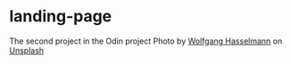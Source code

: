 # landing-page
The second project in the Odin project
Photo by <a href="https://unsplash.com/@wolfgang_hasselmann?utm_content=creditCopyText&utm_medium=referral&utm_source=unsplash">Wolfgang Hasselmann</a> on <a href="https://unsplash.com/photos/a-large-body-of-water-under-a-cloudy-sky-PsKFpfJqEFU?utm_content=creditCopyText&utm_medium=referral&utm_source=unsplash">Unsplash</a>
  